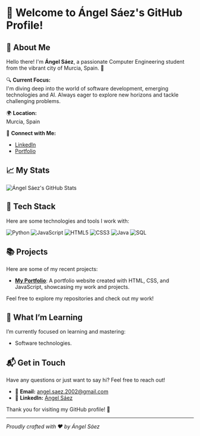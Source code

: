 # 👋 Welcome to Ángel Sáez's GitHub Profile!

## 🌟 About Me

Hello there! I'm **Ángel Sáez**, a passionate Computer Engineering student from the vibrant city of Murcia, Spain. 🚀

🔍 **Current Focus:**  
I'm diving deep into the world of software development, emerging technologies and AI. Always eager to explore new horizons and tackle challenging problems.

🌍 **Location:**  
Murcia, Spain

🔗 **Connect with Me:**  
- [LinkedIn](https://linkedin.com/in/angelsaezr)
- [Portfolio](https://angelsaezr.github.io)

## 📈 My Stats

![Ángel Sáez's GitHub Stats](https://github-readme-stats.vercel.app/api?username=angelsaezr&show_icons=true&hide_title=true&count_private=true&hide=prs&theme=radical)

## 🚀 Tech Stack

Here are some technologies and tools I work with:

![Python](https://img.shields.io/badge/-Python-3776AB?style=flat&logo=python&logoColor=ffffff)
![JavaScript](https://img.shields.io/badge/-JavaScript-F7DF1E?style=flat&logo=javascript&logoColor=000000)
![HTML5](https://img.shields.io/badge/-HTML5-E34F26?style=flat&logo=html5&logoColor=ffffff)
![CSS3](https://img.shields.io/badge/-CSS3-1572B6?style=flat&logo=css3&logoColor=ffffff)
![Java](https://img.shields.io/badge/-Java-007396?style=flat&logo=java&logoColor=ffffff)
![SQL](https://img.shields.io/badge/-SQL-003B57?style=flat&logo=sqlite&logoColor=ffffff)

## 📚 Projects

Here are some of my recent projects:

- **[My Portfolio](https://github.com/angelsaezr/angelsaezr.github.io)**: A portfolio website created with HTML, CSS, and JavaScript, showcasing my work and projects.

Feel free to explore my repositories and check out my work!

## 🌟 What I’m Learning

I’m currently focused on learning and mastering:

- Software technologies.

## 📬 Get in Touch

Have any questions or just want to say hi? Feel free to reach out!

- 📧 **Email:** [angel.saez.2002@gmail.com](mailto:angel.saez.2002@gmail.com)
- 📱 **LinkedIn:** [Ángel Sáez](https://linkedin.com/in/angelsaezr)

Thank you for visiting my GitHub profile! 🚀

---

*Proudly crafted with ❤️ by Ángel Sáez*


<!--
**angelsaezr/angelsaezr** is a ✨ _special_ ✨ repository because its `README.md` (this file) appears on your GitHub profile.

Here are some ideas to get you started:

- 🔭 I’m currently working on ...
- 🌱 I’m currently learning ...
- 👯 I’m looking to collaborate on ...
- 🤔 I’m looking for help with ...
- 💬 Ask me about ...
- 📫 How to reach me: ...
- 😄 Pronouns: ...
- ⚡ Fun fact: ...
-->

